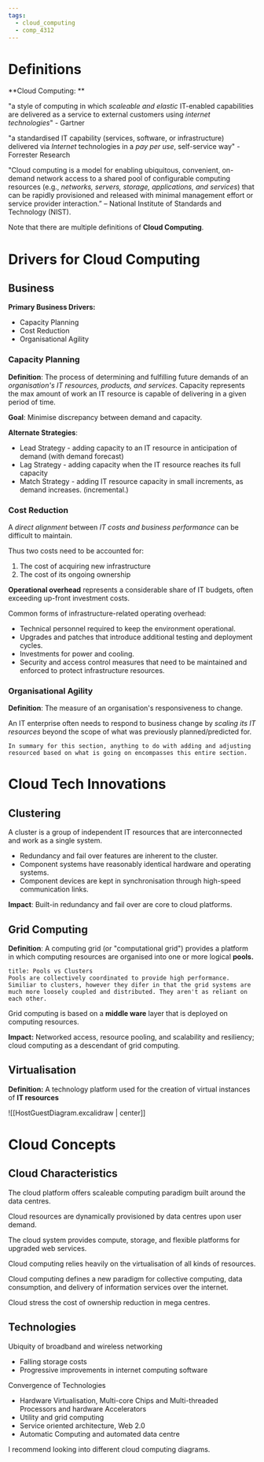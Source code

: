 ```yaml
---
tags:
  - cloud_computing
  - comp_4312
---
```


# Definitions

**Cloud Computing: **

"a style of computing in which *scaleable and elastic* IT-enabled capabilities are delivered as a service to external customers using *internet technologies*" - Gartner

"a standardised IT capability (services, software, or infrastructure) delivered via *Internet* technologies in a *pay per use*, self-service way" - Forrester Research 

"Cloud computing is a model for enabling ubiquitous, convenient, on-demand network access to a shared pool of configurable computing resources (e.g., *networks, servers, storage, applications, and services*) that can be rapidly provisioned and released with minimal management effort or service provider interaction.” – National Institute of Standards and Technology (NIST).

Note that there are multiple definitions of **Cloud Computing**. 

# Drivers for Cloud Computing
## Business
**Primary Business Drivers:**
- Capacity Planning
- Cost Reduction
- Organisational Agility

### Capacity Planning
**Definition**: The process of determining and fulfilling future demands of an *organisation's IT resources, products, and services*. Capacity represents the max amount of work an IT resource is capable of delivering in a given period of time.

**Goal**: Minimise discrepancy between demand and capacity. 

**Alternate Strategies**: 
- Lead Strategy - adding capacity to an IT resource in anticipation of demand (with demand forecast)
- Lag Strategy - adding capacity when the IT resource reaches its full capacity
- Match Strategy - adding IT resource capacity in small increments, as demand increases. (incremental.)

### Cost Reduction
A *direct alignment* between *IT costs and business performance* can be difficult to maintain. 

Thus two costs need to be accounted for:
1. The cost of acquiring new infrastructure
2. The cost of its ongoing ownership

**Operational overhead** represents a considerable share of IT budgets, often exceeding up-front investment costs.

Common forms of infrastructure-related operating overhead:
- Technical personnel required to keep the environment operational.
- Upgrades and patches that introduce additional testing and deployment cycles.
- Investments for power and cooling. 
- Security and access control measures that need to be maintained and enforced to protect infrastructure resources.

### Organisational Agility
**Definition**: The measure of an organisation's responsiveness to change.

An IT enterprise often needs to respond to business change by *scaling its IT resources* beyond the scope of what was previously planned/predicted for.

```ad-note
In summary for this section, anything to do with adding and adjusting resourced based on what is going on encompasses this entire section.
```

# Cloud Tech Innovations

## Clustering 
A cluster is a group of independent IT resources that are interconnected and work as a single system. 
- Redundancy and fail over features are inherent to the cluster.
- Component systems have reasonably identical hardware and operating systems.
- Component devices are kept in synchronisation through high-speed communication links.

**Impact**: Built-in redundancy and fail over are core to cloud platforms. 

## Grid Computing

**Definition**: A computing grid (or "computational grid") provides a platform in which computing resources are organised into one or more logical **pools.**

```ad-note
title: Pools vs Clusters
Pools are collectively coordinated to provide high performance. Similiar to clusters, however they difer in that the grid systems are much more loosely coupled and distributed. They aren't as reliant on each other.
```

Grid computing is based on a **middle ware** layer that is deployed on computing resources.

**Impact:** Networked access, resource pooling, and scalability and resiliency; cloud computing as a descendant of grid computing.

## Virtualisation

**Definition:** A technology platform used for the creation of virtual instances of **IT resources** 

![[HostGuestDiagram.excalidraw | center]]

# Cloud Concepts

## Cloud Characteristics

The cloud platform offers scaleable computing paradigm built around the data centres.

Cloud resources are dynamically provisioned by data centres upon user demand.

The cloud system provides compute, storage, and flexible platforms for upgraded web services.

Cloud computing relies heavily on the virtualisation of all kinds of resources. 

Cloud computing defines a new paradigm for collective computing, data consumption, and delivery of information services over the internet.

Cloud stress the cost of ownership reduction in mega centres.


## Technologies

Ubiquity of broadband and wireless networking
- Falling storage costs
- Progressive improvements in internet computing software

Convergence of Technologies
- Hardware Virtualisation, Multi-core Chips and Multi-threaded Processors and hardware Accelerators
- Utility and grid computing
- Service oriented architecture, Web 2.0
- Automatic Computing and automated data centre

I recommend looking into different cloud computing diagrams. 



